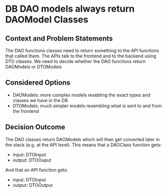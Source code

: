 # DB DAO models always return DAOModel Classes

## Context and Problem Statements

The DAO functions classes need to return something to the API functions that called them. The APIs talk to the frontend and to the backend using DTO classes.
We need to decide whether the DAO functions return DAOModels or DTOModels

## Considered Options

- DAOModels: more complex models resebling the exact types and classes we have in the DB
- DTOModels: much simpler models resembling what is sent to and from the frontend

## Decision Outcome

The DAO classes return DAOModels which will then get converted later in the stack (e.g. at the API level).
This means that a DAOClass function gets:
- input: DTOInput
- output: DTOOuput

And that an API function gets:
- input: DTOInput
- output: DTOOutput
